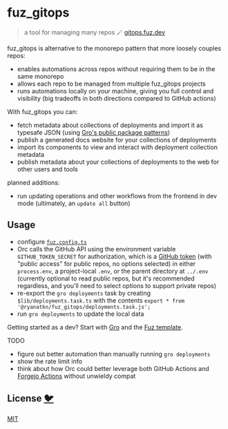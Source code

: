 # fuz_gitops

> a tool for managing many repos 🪄 [gitops.fuz.dev](https://gitops.fuz.dev/)

fuz_gitops is alternative to the monorepo pattern that more loosely couples repos:

- enables automations across repos without requiring them to be in the same monorepo
- allows each repo to be managed from multiple fuz_gitops projects
- runs automations locally on your machine, giving you full control and visibility
  (big tradeoffs in both directions compared to GitHub actions)

With fuz_gitops you can:

- fetch metadata about collections of deployments and import it as typesafe JSON (using
  [Gro's public package patterns](https://github.com/grogarden/gro/blob/main/src/lib/docs/gro_plugin_sveltekit_frontend.md#well_known_package_json))
- publish a generated docs website for your collections of deployments
- import its components to view and interact with deployment collection metadata
- publish metadata about your collections of deployments to the web for other users and tools

planned additions:

- run updating operations and other workflows from the frontend in dev mode
  (ultimately, an `update all` button)

## Usage

- configure [`fuz.config.ts`](/fuz.config.ts)
- Orc calls the GitHub API using the environment variable `GITHUB_TOKEN_SECRET` for authorization,
  which is a [GitHub token](https://github.com/settings/tokens)
  (with "public access" for public repos, no options selected)
  in either `process.env`, a project-local `.env`, or the parent directory at `../.env`
  (currently optional to read public repos, but it's recommended regardless,
  and you'll need to select options to support private repos)
- re-export the `gro deployments` task by creating `$lib/deployments.task.ts` with
  the contents `export * from '@ryanatkn/fuz_gitops/deployments.task.js';`
- run `gro deployments` to update the local data

Getting started as a dev? Start with [Gro](https://github.com/grogarden/gro)
and the [Fuz template](https://github.com/fuz-dev/fuz_template).

TODO

- figure out better automation than manually running `gro deployments`
- show the rate limit info
- think about how Orc could better leverage both GitHub Actions and
  [Forgejo Actions](https://forgejo.org/docs/v1.20/user/actions/)
  without unwieldy compat

## License [🐦](https://wikipedia.org/wiki/Free_and_open-source_software)

[MIT](LICENSE)
